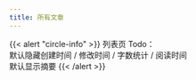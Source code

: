 ```yaml
---
title: 所有文章
---
```


{{< alert "circle-info" >}}
列表页 Todo：\
默认隐藏创建时间 / 修改时间 / 字数统计 / 阅读时间\
默认显示摘要
{{< /alert >}}